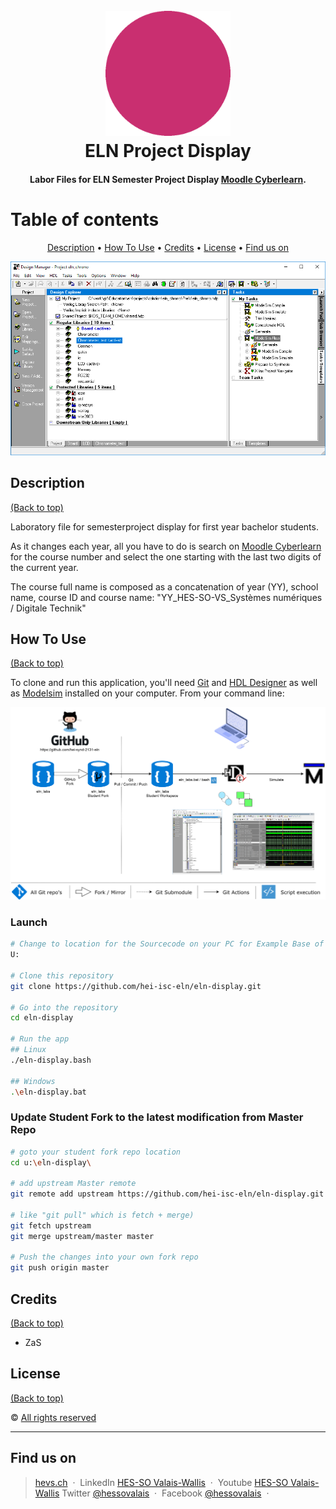 <h1 align="center">
  <br>
  <img src="./img/ELN_display.gif" alt="ELN Display Logo" width="200" height="200">
  <br>
  ELN Project Display
  <br>
</h1>

<h4 align="center">Labor Files for ELN Semester Project Display <a href="https://cyberlearn.hes-so.ch" target="_blank">Moodle Cyberlearn</a>.</h4>

# Table of contents
<p align="center">
  <a href="#description">Description</a> •
  <a href="#how-to-use">How To Use</a> •
  <a href="#credits">Credits</a> •
  <a href="#license">License</a> •
  <a href="#fund-us-on">Find us on</a>
</p>

![screenshot](img/screenshot.png)

## Description
[(Back to top)](#table-of-contents)

Laboratory file for semesterproject display for first year bachelor students.

As it changes each year, all you have to do is search on <a href="https://cyberlearn.hes-so.ch" target="_blank">Moodle Cyberlearn</a> for the course number and select the one starting with the last two digits of the current year.


The course full name is composed as a concatenation of year (YY), school name, course ID and course name: "YY_HES-SO-VS_Systèmes numériques / Digitale Technik"

## How To Use
[(Back to top)](#table-of-contents)

To clone and run this application, you'll need [Git](https://git-scm.com) and [HDL Designer](https://www.mentor.com/products/fpga/hdl_design/hdl_designer_series/) as well as [Modelsim](https://www.mentor.com/products/fv/modelsim/) installed on your computer. From your command line:

![usage instructions](img/eln_labs_deployment-students.png)

### Launch
```bash
# Change to location for the Sourcecode on your PC for Example Base of Drive U:
U:

# Clone this repository
git clone https://github.com/hei-isc-eln/eln-display.git

# Go into the repository
cd eln-display

# Run the app
## Linux
./eln-display.bash

## Windows
.\eln-display.bat
```

### Update Student **Fork** to the latest modification from **Master** Repo
```bash
# goto your student fork repo location
cd u:\eln-display\

# add upstream Master remote
git remote add upstream https://github.com/hei-isc-eln/eln-display.git

# like "git pull" which is fetch + merge)
git fetch upstream
git merge upstream/master master

# Push the changes into your own fork repo
git push origin master
```

## Credits
[(Back to top)](#table-of-contents)
* ZaS

## License
[(Back to top)](#table-of-contents)

:copyright: [All rights reserved](LICENSE)

---

## Find us on
> [hevs.ch](https://www.hevs.ch) &nbsp;&middot;&nbsp;
> LinkedIn [HES-SO Valais-Wallis](https://www.linkedin.com/groups/104343/) &nbsp;&middot;&nbsp;
> Youtube [HES-SO Valais-Wallis](https://www.youtube.com/user/HESSOVS)
> Twitter [@hessovalais](https://twitter.com/hessovalais) &nbsp;&middot;&nbsp;
> Facebook [@hessovalais](https://www.facebook.com/hessovalais) &nbsp;&middot;&nbsp;
